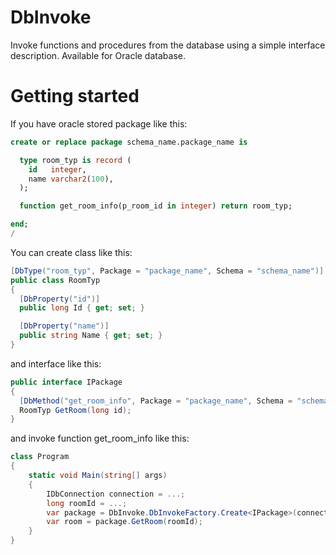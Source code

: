 DbInvoke
========

Invoke functions and procedures from the database using a simple interface description. Available for Oracle database.

Getting started
===============

If you have oracle stored package like this:
```sql
create or replace package schema_name.package_name is

  type room_typ is record (
    id   integer,
    name varchar2(100),
  );

  function get_room_info(p_room_id in integer) return room_typ;

end;
/
```

You can create class like this:
```csharp
[DbType("room_typ", Package = "package_name", Schema = "schema_name")]
public class RoomTyp
{
  [DbProperty("id")]
  public long Id { get; set; }

  [DbProperty("name")]
  public string Name { get; set; }
}
```

and interface like this:
```csharp
public interface IPackage
{
  [DbMethod("get_room_info", Package = "package_name", Schema = "schema_name")]
  RoomTyp GetRoom(long id);
}
```

and invoke function get_room_info like this:
```csharp
class Program
{
    static void Main(string[] args)
    {
        IDbConnection connection = ...;
        long roomId = ...;
        var package = DbInvoke.DbInvokeFactory.Create<IPackage>(connection);
        var room = package.GetRoom(roomId);
    }
}
```
